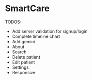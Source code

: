 # SmartCare

TODOS:

-   Add server validation for signup/login
-   Complete timeline chart
-   Add gemini
-   About
-   Search
-   Delete patient
-   Edit patient
-   Settings
-   Responsive
